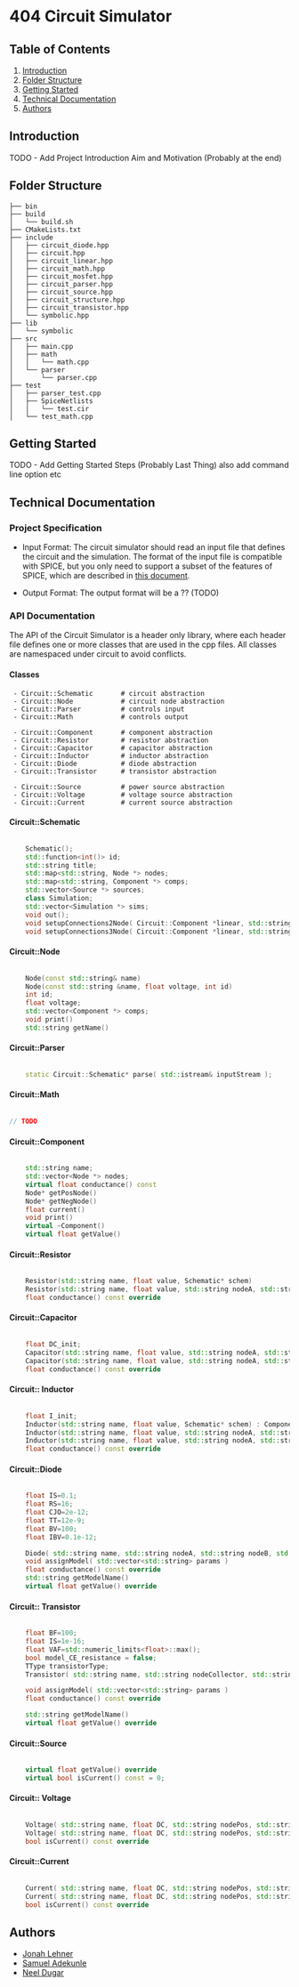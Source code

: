 # 404 Circuit Simulator

## Table of Contents

1. [Introduction](#introduction)
2. [Folder Structure](#folder-structure)
3. [Getting Started](#getting-started)
4. [Technical Documentation](#technical-documentation)
5. [Authors](#authors)

## Introduction

TODO - Add Project Introduction Aim and Motivation (Probably at the end)

## Folder Structure

``` 
├── bin
├── build
│   └── build.sh
├── CMakeLists.txt
├── include
│   ├── circuit_diode.hpp
│   ├── circuit.hpp
│   ├── circuit_linear.hpp
│   ├── circuit_math.hpp
│   ├── circuit_mosfet.hpp
│   ├── circuit_parser.hpp
│   ├── circuit_source.hpp
│   ├── circuit_structure.hpp
│   ├── circuit_transistor.hpp
│   └── symbolic.hpp
├── lib
│   └── symbolic
├── src
│   ├── main.cpp
│   ├── math
│   │   └── math.cpp
│   └── parser
│       └── parser.cpp
├── test
│   ├── parser_test.cpp
│   ├── SpiceNetlists
│   │   └── test.cir
│   └── test_math.cpp
```

## Getting Started

TODO - Add Getting Started Steps (Probably Last Thing) also add command line option etc

## Technical Documentation

### Project Specification

 - Input Format: The circuit simulator should read an input file that defines the circuit and the simulation. The format of the input file is compatible with SPICE, but you only need to support a subset of the features of SPICE, which are described in [this document](spec.pdf).

 - Output Format: The output format will be a ?? (TODO)

### API Documentation

The API of the Circuit Simulator is a header only library, where each header file defines one or more classes that are used in the cpp files. All classes are namespaced under circuit to avoid conflicts.

#### Classes

``` 
 - Circuit::Schematic       # circuit abstraction
 - Circuit::Node            # circuit node abstraction
 - Circuit::Parser          # controls input
 - Circuit::Math            # controls output

 - Circuit::Component       # component abstraction
 - Circuit::Resistor        # resistor abstraction
 - Circuit::Capacitor       # capacitor abstraction
 - Circuit::Inductor        # inductor abstraction
 - Circuit::Diode           # diode abstraction
 - Circuit::Transistor      # transistor abstraction

 - Circuit::Source          # power source abstraction
 - Circuit::Voltage         # voltage source abstraction
 - Circuit::Current         # current source abstraction
 ```

#### Circuit::Schematic

```c++

    Schematic();
    std::function<int()> id;
    std::string title;
    std::map<std::string, Node *> nodes;
    std::map<std::string, Component *> comps;
    std::vector<Source *> sources;
    class Simulation;
    std::vector<Simulation *> sims;
    void out();
    void setupConnections2Node( Circuit::Component *linear, std::string nodeA, std::string nodeB );
    void setupConnections3Node( Circuit::Component *linear, std::string nodeA, std::string nodeB, std::string nodeC );

``` 

#### Circuit::Node

```c++

    Node(const std::string& name)
	Node(const std::string &name, float voltage, int id)
    int id;
    float voltage;
    std::vector<Component *> comps;
    void print()
    std::string getName()

```

#### Circuit::Parser

```c++

	static Circuit::Schematic* parse( std::istream& inputStream );

``` 

#### Circuit::Math

```c++

// TODO

``` 

#### Circuit::Component

```c++

    std::string name;
    std::vector<Node *> nodes;
    virtual float conductance() const
    Node* getPosNode()
    Node* getNegNode()
    float current()
    void print()
    virtual ~Component()
    virtual float getValue()

```

#### Circuit::Resistor

```c++

    Resistor(std::string name, float value, Schematic* schem)
    Resistor(std::string name, float value, std::string nodeA, std::string nodeB, Schematic* schem)
    float conductance() const override

``` 

#### Circuit::Capacitor

```c++

    float DC_init;
    Capacitor(std::string name, float value, std::string nodeA, std::string nodeB, Schematic* schem)
    Capacitor(std::string name, float value, std::string nodeA, std::string nodeB, Schematic* schem, float DC_init)
    float conductance() const override

```

#### Circuit:: Inductor

```c++

    float I_init;
    Inductor(std::string name, float value, Schematic* schem) : Component(name, value, schem )
    Inductor(std::string name, float value, std::string nodeA, std::string nodeB, Schematic* schem)
    Inductor(std::string name, float value, std::string nodeA, std::string nodeB, Schematic *schem, float I_init)
    float conductance() const override

``` 

#### Circuit::Diode

```c++

	float IS=0.1;
	float RS=16;
	float CJO=2e-12;
	float TT=12e-9;
	float BV=100;
	float IBV=0.1e-12;

	Diode( std::string name, std::string nodeA, std::string nodeB, std::string model, Schematic* schem)
	void assignModel( std::vector<std::string> params )
	float conductance() const override
	std::string getModelName()
	virtual float getValue() override

```

#### Circuit:: Transistor

```c++

	float BF=100;
	float IS=1e-16;
	float VAF=std::numeric_limits<float>::max();
	bool model_CE_resistance = false;
	TType transistorType;
	Transistor( std::string name, std::string nodeCollector, std::string nodeBase, std::string nodeEmitter, std::string model, Schematic* schem)

	void assignModel( std::vector<std::string> params )
	float conductance() const override

	std::string getModelName()
	virtual float getValue() override

``` 

#### Circuit::Source

```c++

	virtual float getValue() override
	virtual bool isCurrent() const = 0;

```

#### Circuit:: Voltage

```c++

	Voltage( std::string name, float DC, std::string nodePos, std::string nodeNeg, float smallSignalAmp, float SINE_DC_offset ,float SINE_amplitude, float SINE_frequency, Schematic* schem )
	Voltage( std::string name, float DC, std::string nodePos, std::string nodeNeg, Schematic *schem )
	bool isCurrent() const override

``` 

#### Circuit::Current

```c++

	Current( std::string name, float DC, std::string nodePos, std::string nodeNeg, float smallSignalAmp, float SINE_DC_offset ,float SINE_amplitude, float SINE_frequency, Schematic* schem )
	Current( std::string name, float DC, std::string nodePos, std::string nodeNeg, Schematic *schem )
	bool isCurrent() const override

```

## Authors

 - [Jonah Lehner](https://github.com/jjlehner)
 - [Samuel Adekunle](https://github.com/SamtheSaint)
 - [Neel Dugar](https://github.com/neeldug)
